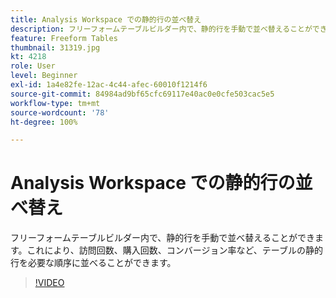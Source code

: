 ```yaml
---
title: Analysis Workspace での静的行の並べ替え
description: フリーフォームテーブルビルダー内で、静的行を手動で並べ替えることができます。これにより、訪問回数、購入回数、コンバージョン率など、テーブルの静的行を必要な順序に並べることができます。
feature: Freeform Tables
thumbnail: 31319.jpg
kt: 4218
role: User
level: Beginner
exl-id: 1a4e82fe-12ac-4c44-afec-60010f1214f6
source-git-commit: 84984ad9bf65cfc69117e40ac0e0cfe503cac5e5
workflow-type: tm+mt
source-wordcount: '78'
ht-degree: 100%

---
```


# Analysis Workspace での静的行の並べ替え

フリーフォームテーブルビルダー内で、静的行を手動で並べ替えることができます。これにより、訪問回数、購入回数、コンバージョン率など、テーブルの静的行を必要な順序に並べることができます。

>[!VIDEO](https://video.tv.adobe.com/v/34707/?quality=12&learn=on&captions=jpn)
